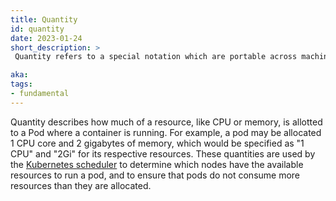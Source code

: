 ```yaml
---
title: Quantity
id: quantity
date: 2023-01-24
short_description: >
 Quantity refers to a special notation which are portable across machines. 

aka: 
tags:
- fundamental
---
```


Quantity describes how much of a resource, like CPU or memory, is allotted to a Pod where a container is running.
For example, a pod may be allocated 1 CPU core and 2 gigabytes of memory, which would be specified as "1 CPU" and "2Gi" for its respective resources. These quantities are used by the [Kubernetes scheduler](https://kubernetes.io/docs/concepts/scheduling-eviction/kube-scheduler/) to determine which nodes have the available resources to run a pod, and to ensure that pods do not consume more resources than they are allocated.

